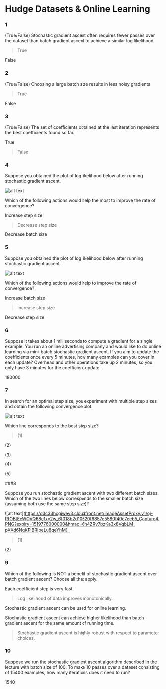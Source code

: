 # Hudge Datasets & Online Learning


### 1

(True/False) Stochastic gradient ascent often requires fewer passes over the dataset than batch gradient ascent to achieve a similar log likelihood.


>True


False

### 2

(True/False) Choosing a large batch size results in less noisy gradients


>True


False

### 3

(True/False) The set of coefficients obtained at the last iteration represents the best coefficients found so far.


True


>False

### 4

Suppose you obtained the plot of log likelihood below after running stochastic gradient ascent.

![alt text]( https://d3c33hcgiwev3.cloudfront.net/imageAssetProxy.v1/VyRs8uBtEeWBDQ73-3lhaw_70d1c456f3deba4ffa876e53e041cf7a_Capture.PNG?expiry=1519776000000&hmac=hui2NyubyCpuyj6RYWl5SGrxpi0oRcUN5ZAcr04PXto)


Which of the following actions would help the most to improve the rate of convergence?


Increase step size


>Decrease step size


Decrease batch size

### 5

Suppose you obtained the plot of log likelihood below after running stochastic gradient ascent.

![alt text]( https://d3c33hcgiwev3.cloudfront.net/imageAssetProxy.v1/Ym5JpOBtEeWBDQ73-3lhaw_8f2bb6e530dc2b481646181bf6e72a80_Capture2.PNG?expiry=1519776000000&hmac=gfghPZ8MZxG3B9Vtxxkqq_mADABaUtyY_s7F7PzPrVw)

Which of the following actions would help to improve the rate of convergence?


Increase batch size


>Increase step size


Decrease step size

### 6

Suppose it takes about 1 milliseconds to compute a gradient for a single example. You run an online advertising company and would like to do online learning via mini-batch stochastic gradient ascent. If you aim to update the coefficients once every 5 minutes, how many examples can you cover in each update? Overhead and other operations take up 2 minutes, so you only have 3 minutes for the coefficient update.


180000

### 7

In search for an optimal step size, you experiment with multiple step sizes and obtain the following convergence plot.

![alt text]( https://d3c33hcgiwev3.cloudfront.net/imageAssetProxy.v1/bS2ZaOBtEeWufRJaRfO1AQ_8d67c76c9a6715f27ebc78fb8df13c0a_Capture3.PNG?expiry=1519776000000&hmac=VUGOTbpzvanPSuQGBeJWoXWF67QI29dYe_QF8PQJTNA)


Which line corresponds to the best step size?


>(1)


(2)


(3)


(4)


(5)

###8 

Suppose you run stochastic gradient ascent with two different batch sizes. Which of the two lines below corresponds to the smaller batch size (assuming both use the same step size)?

![alt text](https://d3c33hcgiwev3.cloudfront.net/imageAssetProxy.v1/oj-RfOBtEeWOVQ68c1xy2w_6f018b2d10620f6857e5580f40c7eeb5_Capture4.PNG?expiry=1519776000000&hmac=6h4ZRv7bzKa3x8VqbLM-pXXd6NqKPiBRIpeLu8qeYhM）


>(1)


(2)

### 9

Which of the following is NOT a benefit of stochastic gradient ascent over batch gradient ascent? Choose all that apply.


Each coefficient step is very fast.


>Log likelihood of data improves monotonically.


Stochastic gradient ascent can be used for online learning.


Stochastic gradient ascent can achieve higher likelihood than batch gradient ascent for the same amount of running time.


>Stochastic gradient ascent is highly robust with respect to parameter choices.

### 10

Suppose we run the stochastic gradient ascent algorithm described in the lecture with batch size of 100. To make 10 passes over a dataset consisting of 15400 examples, how many iterations does it need to run?

1540